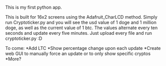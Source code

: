 This is my first python app.

This is built for 16x2 screens using the Adafruit_CharLCD method.
Simply run Cryptoticker.py and you will see the usd value of 1 doge and 1 million doge, as well as the current value of 1 btc.
The values alternate every ten seconds and update every five minutes.
Just upload every file and run cryptoticker.py :D


To come:
*Add LTC
*Show percentage change upon each update
*Create web GUI to manually force an update or to only show specific cryptos
*More?